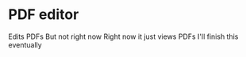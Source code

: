 # PDF editor
Edits PDFs 
But not right now 
Right now it just views PDFs 
I'll finish this eventually 
